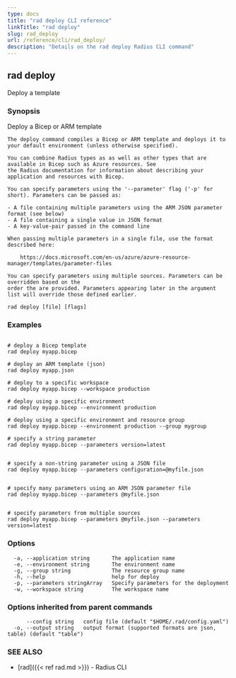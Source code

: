 ```yaml
---
type: docs
title: "rad deploy CLI reference"
linkTitle: "rad deploy"
slug: rad_deploy
url: /reference/cli/rad_deploy/
description: "Details on the rad deploy Radius CLI command"
---
```

## rad deploy

Deploy a template

### Synopsis

Deploy a Bicep or ARM template
	
	The deploy command compiles a Bicep or ARM template and deploys it to your default environment (unless otherwise specified).
		
	You can combine Radius types as as well as other types that are available in Bicep such as Azure resources. See
	the Radius documentation for information about describing your application and resources with Bicep.
	
	You can specify parameters using the '--parameter' flag ('-p' for short). Parameters can be passed as:
	
	- A file containing multiple parameters using the ARM JSON parameter format (see below)
	- A file containing a single value in JSON format
	- A key-value-pair passed in the command line
	
	When passing multiple parameters in a single file, use the format described here:
	
		https://docs.microsoft.com/en-us/azure/azure-resource-manager/templates/parameter-files
	
	You can specify parameters using multiple sources. Parameters can be overridden based on the 
	order the are provided. Parameters appearing later in the argument list will override those defined earlier.
	

```
rad deploy [file] [flags]
```

### Examples

```

# deploy a Bicep template
rad deploy myapp.bicep

# deploy an ARM template (json)
rad deploy myapp.json

# deploy to a specific workspace
rad deploy myapp.bicep --workspace production

# deploy using a specific environment
rad deploy myapp.bicep --environment production

# deploy using a specific environment and resource group
rad deploy myapp.bicep --environment production --group mygroup

# specify a string parameter
rad deploy myapp.bicep --parameters version=latest


# specify a non-string parameter using a JSON file
rad deploy myapp.bicep --parameters configuration=@myfile.json


# specify many parameters using an ARM JSON parameter file
rad deploy myapp.bicep --parameters @myfile.json


# specify parameters from multiple sources
rad deploy myapp.bicep --parameters @myfile.json --parameters version=latest

```

### Options

```
  -a, --application string       The application name
  -e, --environment string       The environment name
  -g, --group string             The resource group name
  -h, --help                     help for deploy
  -p, --parameters stringArray   Specify parameters for the deployment
  -w, --workspace string         The workspace name
```

### Options inherited from parent commands

```
      --config string   config file (default "$HOME/.rad/config.yaml")
  -o, --output string   output format (supported formats are json, table) (default "table")
```

### SEE ALSO

* [rad]({{< ref rad.md >}})	 - Radius CLI

